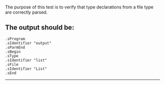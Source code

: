 The purpose of this test is to verify that type declarations from a file type are correctly parsed.

The output should be:
---------------------
```
.sProgram
.sIdentifier "output"
.sParmEnd
.sBegin
.sType
.sIdentifier "list"
.sFile
.sIdentifier "List"
.sEnd
```
---------------------
